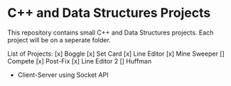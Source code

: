 # C++ and Data Structures Projects 
This repository contains small C++ and Data Structures projects. Each project will be on a seperate folder.

List of Projects:
[x] Boggle
[x] Set Card
[x] Line Editor
[x] Mine Sweeper
[] Compete
[x] Post-Fix
[x] Line Editor 2
[] Huffman 
- Client-Server using Socket API
